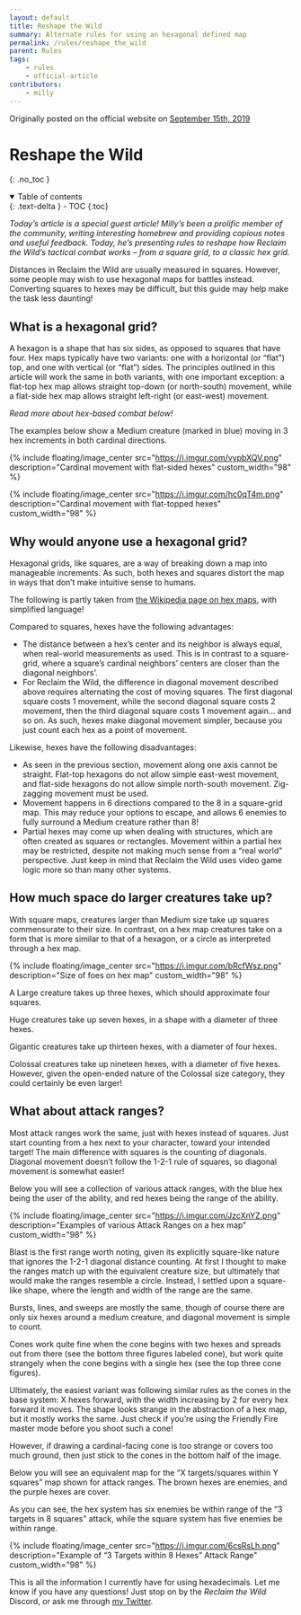 ```yaml
---
layout: default
title: Reshape the Wild
summary: Alternate rules for using an hexagonal defined map
permalink: /rules/reshape_the_wild
parent: Rules
tags:
    - rules
    - official-article
contributors:
    - milly
---
```


Originally posted on the official website on [September 15th, 2019](https://reclaimthewild.net/index.php/2019/04/15/improvised-magic/)

# Reshape the Wild
{: .no_toc }

<details open markdown="block">
  <summary>
    Table of contents
  </summary>
  {: .text-delta }
- TOC
{:toc}
</details>

*Today’s article is a special guest article! Milly’s been a prolific member of the community, writing interesting homebrew and providing copious notes and useful feedback. Today, he’s presenting rules to reshape how Reclaim the Wild’s tactical combat works – from a square grid, to a classic hex grid.*

Distances in Reclaim the Wild are usually measured in squares. However, some people may wish to use hexagonal maps for battles instead. Converting squares to hexes may be difficult, but this guide may help make the task less daunting!

## What is a hexagonal grid?

A hexagon is a shape that has six sides, as opposed to squares that have four. Hex maps typically have two variants: one with a horizontal (or “flat”) top, and one with vertical (or “flat”) sides. The principles outlined in this article will work the same in both variants, with one important exception: a flat-top hex map allows straight top-down (or north-south) movement, while a flat-side hex map allows straight left-right (or east-west) movement.

*Read more about hex-based combat below!*

The examples below show a Medium creature (marked in blue) moving in 3 hex increments in both cardinal directions.

{% include floating/image_center src="https://i.imgur.com/vypbXQV.png" description="Cardinal movement with flat-sided hexes" custom_width="98" %}

{% include floating/image_center src="https://i.imgur.com/hc0qT4m.png" description="Cardinal movement with flat-topped hexes" custom_width="98" %}

## Why would anyone use a hexagonal grid?

Hexagonal grids, like squares, are a way of breaking down a map into manageable increments. As such, both hexes and squares distort the map in ways that don’t make intuitive sense to humans.

The following is partly taken from [the Wikipedia page on hex maps](https://en.wikipedia.org/wiki/Hex_map), with simplified language!

Compared to squares, hexes have the following advantages:
* The distance between a hex’s center and its neighbor is always equal, when real-world measurements as used. This is in contrast to a square-grid, where a square’s cardinal neighbors’ centers are closer than the diagonal neighbors’.
* For Reclaim the Wild, the difference in diagonal movement described above requires alternating the cost of moving squares. The first diagonal square costs 1 movement, while the second diagonal square costs 2 movement, then the third diagonal square costs 1 movement again… and so on. As such, hexes make diagonal movement simpler, because you just count each hex as a point of movement.

Likewise, hexes have the following disadvantages:
* As seen in the previous section, movement along one axis cannot be straight. Flat-top hexagons do not allow simple east-west movement, and flat-side hexagons do not allow simple north-south movement. Zig-zagging movement must be used.
* Movement happens in 6 directions compared to the 8 in a square-grid map. This may reduce your options to escape, and allows 6 enemies to fully surround a Medium creature rather than 8!
* Partial hexes may come up when dealing with structures, which are often created as squares or rectangles. Movement within a partial hex may be restricted, despite not making much sense from a “real world” perspective. Just keep in mind that Reclaim the Wild uses video game logic more so than many other systems.

## How much space do larger creatures take up?

With square maps, creatures larger than Medium size take up squares commensurate to their size. In contrast, on a hex map creatures take on a form that is more similar to that of a hexagon, or a circle as interpreted through a hex map.

{% include floating/image_center src="https://i.imgur.com/bRcfWsz.png" description="Size of foes on hex map" custom_width="98" %}

A Large creature takes up three hexes, which should approximate four squares.

Huge creatures take up seven hexes, in a shape with a diameter of three hexes.

Gigantic creatures take up thirteen hexes, with a diameter of four hexes.

Colossal creatures take up nineteen hexes, with a diameter of five hexes. However, given the open-ended nature of the Colossal size category, they could certainly be even larger!

## What about attack ranges?

Most attack ranges work the same, just with hexes instead of squares. Just start counting from a hex next to your character, toward your intended target! The main difference with squares is the counting of diagonals. Diagonal movement doesn’t follow the 1-2-1 rule of squares, so diagonal movement is somewhat easier!

Below you will see a collection of various attack ranges, with the blue hex being the user of the ability, and red hexes being the range of the ability.

{% include floating/image_center src="https://i.imgur.com/JzcXnYZ.png" description="Examples of various Attack Ranges on a hex map" custom_width="98" %}

Blast is the first range worth noting, given its explicitly square-like nature that ignores the 1-2-1 diagonal distance counting. At first I thought to make the ranges match up with the equivalent creature size, but ultimately that would make the ranges resemble a circle. Instead, I settled upon a square-like shape, where the length and width of the range are the same.

Bursts, lines, and sweeps are mostly the same, though of course there are only six hexes around a medium creature, and diagonal movement is simple to count.

Cones work quite fine when the cone begins with two hexes and spreads out from there (see the bottom three figures labeled cone), but work quite strangely when the cone begins with a single hex (see the top three cone figures).

Ultimately, the easiest variant was following similar rules as the cones in the base system: X hexes forward, with the width increasing by 2 for every hex forward it moves. The shape looks strange in the abstraction of a hex map, but it mostly works the same. Just check if you’re using the Friendly Fire master mode before you shoot such a cone!

However, if drawing a cardinal-facing cone is too strange or covers too much ground, then just stick to the cones in the bottom half of the image.

Below you will see an equivalent map for the “X targets/squares within Y squares” map shown for attack ranges. The brown hexes are enemies, and the purple hexes are cover.

As you can see, the hex system has six enemies be within range of the “3 targets in 8 squares” attack, while the square system has five enemies be within range.

{% include floating/image_center src="https://i.imgur.com/6csRsLh.png" description="Example of “3 Targets within 8 Hexes” Attack Range" custom_width="98" %}

This is all the information I currently have for using hexadecimals. Let me know if you have any questions! Just stop on by the *Reclaim the Wild* Discord, or ask me through [my Twitter](https://twitter.com/MilleniaAntares).